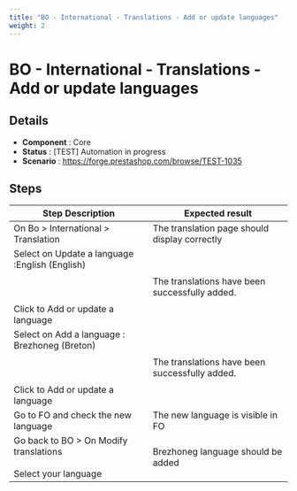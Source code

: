 ```yaml
---
title: "BO - International - Translations - Add or update languages"
weight: 2
---
```


# BO - International - Translations - Add or update languages
## Details
* **Component** : Core
* **Status** : [TEST] Automation in progress
* **Scenario** : https://forge.prestashop.com/browse/TEST-1035

## Steps
| Step Description | Expected result |
| ----- | ----- |
| On Bo > International > Translation | The translation page should display correctly |
| Select on Update a language :English (English) <br><br> <br><br>Click to Add or update a language | The translations have been successfully added. |
| Select on Add a language : Brezhoneg (Breton) <br><br> <br><br>Click to Add or update a language | The translations have been successfully added. |
| Go to FO and check the new language | The new language is visible in FO |
| Go back to BO > On Modify translations<br><br>Select your language | Brezhoneg language should be added |
